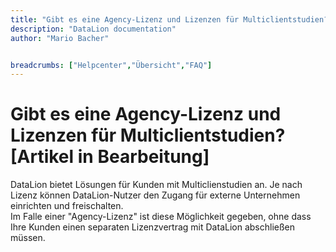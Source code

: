 ```yaml
---
title: "Gibt es eine Agency-Lizenz und Lizenzen für Multiclientstudien? [Artikel in Bearbeitung]"
description: "DataLion documentation"
author: "Mario Bacher"


breadcrumbs: ["Helpcenter","Übersicht","FAQ"]
---
```


# Gibt es eine Agency-Lizenz und Lizenzen für Multiclientstudien? [Artikel in Bearbeitung]

DataLion bietet Lösungen für Kunden mit Multiclienstudien an. Je nach Lizenz können DataLion-Nutzer den Zugang für externe Unternehmen einrichten und freischalten.  
Im Falle einer "Agency-Lizenz" ist diese Möglichkeit gegeben, ohne dass Ihre Kunden einen separaten Lizenzvertrag mit DataLion abschließen müssen.
